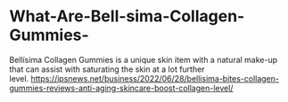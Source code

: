 # What-Are-Bell-sima-Collagen-Gummies-
Bellísima Collagen Gummies is a unique skin item with a natural make-up that can assist with saturating the skin at a lot further level. https://ipsnews.net/business/2022/06/28/bellisima-bites-collagen-gummies-reviews-anti-aging-skincare-boost-collagen-level/
